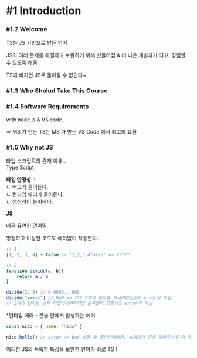 # #1 Introduction

### #1.2 Welcome

TS는 JS 기반으로 만든 언어

JS의 여러 문제를 해결하고 보완하기 위해 만들어짐 & 더 나은 개발자가 되고,  경험할 수 있도록 해줌

TS에 빠지면 JS로 돌아갈 수 없단다\~



### #1.3 Who Sholud Take This Course

### #1.4 Software Requirements

with node.js & VS code

\=> MS 가 만든 TS는 MS 가 만든 VS Code 에서 최고의 효율



### #1.5 Why not JS

타입 스크립트의 존재 이유...\
Type Script

**타입 안정성** !!\
ㄴ 버그가 줄어든다.\
ㄴ 런타임 에러가 줄어든다.\
ㄴ 생산성이 늘어난다.



**JS**

매우 유연한 언어임.

멍청하고 이상한 코드도 에러없이 작동한다.

```javascript
// 1.
[1, 2, 3, 4] + false // '1,2,3,4false' => ?????

// 2.
function divide(a, b){
    return a / b
}

divide(2, 3) // 0.6666...666
divide("xxxxx") // NaN => ??? 2개의 인자를 보내야하는데도 error가 아님
// 2개의 인자는 숫자 타입이어야하지만 문자열이 포함되도 error가 아님
```



\*런타임 에러 - 콘솔 안에서 발생하는 에러

```javascript
const nico = { name: "nico" }

nico.hello() // error => but 실행 후 확인한에러임. 실행되기 전에 알려주는게 더 적합함
```



이러한 JS의 독특한 특징을 보완한 언어가 바로 TS !

